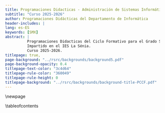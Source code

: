 ```yaml
---
title: Programaciones Didacticas - Administración de Sistemas Informáticos y Redes
subtitle: "Curso 2025-2026"
author: Programaciones Didácticas del Departamento de Informática
header-includes: |
lang: es-ES
keywords: [SMX]
abstract: |
          Programaciones Didacticas del Ciclo Formativo para el Grado Superior de Administración de Sistemas Informáticos y Redes
          Impartido en el IES La Sénia.
          Curso 2025-2026.
titlepage: true,
page-background: "../rsrc/backgrounds/background5.pdf"
page-background-opacity: 0.4
titlepage-text-color: "3c4d64"
titlepage-rule-color: "360049"
titlepage-rule-height: 0
titlepage-background: "../rsrc/backgrounds/background-title-PCCF.pdf"
---
```


\newpage

\tableofcontents

